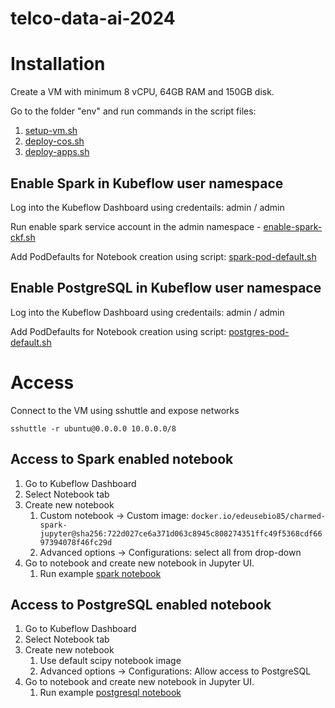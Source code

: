 # telco-data-ai-2024

# Installation

Create a VM with minimum 8 vCPU, 64GB RAM and 150GB disk.

Go to the folder "env" and run commands in the script files:

1. [setup-vm.sh](./env/setup-vm.sh)
2. [deploy-cos.sh](./env/deploy-cos.sh)
3. [deploy-apps.sh](./env/deploy-apps.sh)

## Enable Spark in Kubeflow user namespace

Log into the Kubeflow Dashboard using credentails: admin / admin

Run enable spark service account in the admin namespace - [enable-spark-ckf.sh](./env/enable-spark-ckf.sh)

Add PodDefaults for Notebook creation using script: [spark-pod-default.sh](./env/spark-pod-default.sh)

## Enable PostgreSQL in Kubeflow user namespace

Log into the Kubeflow Dashboard using credentails: admin / admin

Add PodDefaults for Notebook creation using script: [postgres-pod-default.sh](./env/postgres-pod-default.sh)

# Access

Connect to the VM using sshuttle and expose networks

```shell
sshuttle -r ubuntu@0.0.0.0 10.0.0.0/8
```

## Access to Spark enabled notebook

1. Go to Kubeflow Dashboard
2. Select Notebook tab
3. Create new notebook
   1. Custom notebook -> Custom image: `docker.io/edeusebio85/charmed-spark-jupyter@sha256:722d027ce6a371d063c8945c808274351ffc49f5368cdf6697394078f46fc29d`
   2. Advanced options -> Configurations: select all from drop-down
4. Go to notebook and create new notebook in Jupyter UI.
   1. Run example [spark notebook](./notebooks/examples/spark.ipynb)

## Access to PostgreSQL enabled notebook

1. Go to Kubeflow Dashboard
2. Select Notebook tab
3. Create new notebook
   1. Use default scipy notebook image
   2. Advanced options -> Configurations: Allow access to PostgreSQL
4. Go to notebook and create new notebook in Jupyter UI.
   1. Run example [postgresql notebook](./notebooks/examples/postgres.ipynb)
